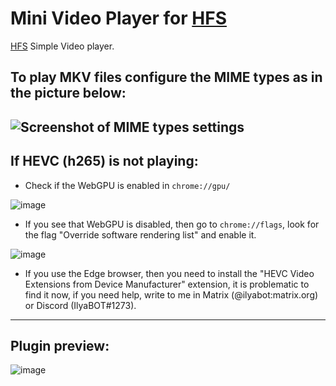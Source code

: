 # **Mini Video Player for [HFS](https://github.com/rejetto/hfs)**
[HFS](https://github.com/rejetto/hfs) Simple Video player.

## To play MKV files configure the MIME types as in the picture below:
![Screenshot of MIME types settings](https://user-images.githubusercontent.com/36928846/230871977-bb050df0-1f69-482d-a99f-a2d026c9f0b8.png)
-------------------------------------
## If HEVC (h265) is not playing:
- Check if the WebGPU is enabled in `chrome://gpu/`

![image](https://user-images.githubusercontent.com/36928846/230872552-b627c623-cb61-4956-92bf-6206e93712b8.png)

- If you see that WebGPU is disabled, then go to `chrome://flags`, look for the flag "Override software rendering list" and enable it.

![image](https://user-images.githubusercontent.com/36928846/230898350-b8510cb3-ccaa-4234-abe9-62a766cf4cb9.png)

- If you use the Edge browser, then you need to install the "HEVC Video Extensions from Device Manufacturer" extension, it is problematic to find it now, if you need help, write to me in Matrix (@ilyabot:matrix.org) or Discord (IlyaBOT#1273).

-------------------------------------
## Plugin preview:
![image](https://user-images.githubusercontent.com/36928846/220427230-c4c1fe34-1513-4ddc-a2b4-f2eadc0b90b1.png)

